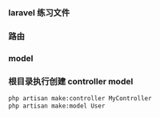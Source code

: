 ### laravel 练习文件
### 路由
### model
### 根目录执行创建 controller model
```bash
php artisan make:controller MyController
php artisan make:model User
```

